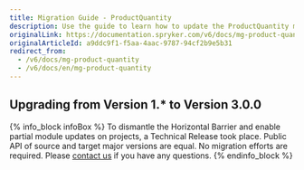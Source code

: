 ```yaml
---
title: Migration Guide - ProductQuantity
description: Use the guide to learn how to update the ProductQuantity module.
originalLink: https://documentation.spryker.com/v6/docs/mg-product-quantity
originalArticleId: a9ddc9f1-f5aa-4aac-9787-94cf2b9e5b31
redirect_from:
  - /v6/docs/mg-product-quantity
  - /v6/docs/en/mg-product-quantity
---
```


## Upgrading from Version 1.* to Version 3.0.0
{% info_block infoBox %}
To dismantle the Horizontal Barrier and enable partial module updates on projects, a Technical Release took place. Public API of source and target major versions are equal. No migration efforts are required. Please [contact us](https://spryker.com/en/support/) if you have any questions.
{% endinfo_block %}
